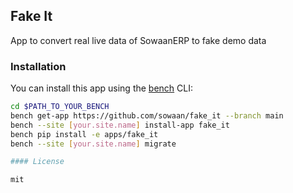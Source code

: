 ## Fake It

App to convert real live data of SowaanERP to fake demo data

### Installation

You can install this app using the [bench](https://github.com/frappe/bench) CLI:

```bash
cd $PATH_TO_YOUR_BENCH
bench get-app https://github.com/sowaan/fake_it --branch main
bench --site [your.site.name] install-app fake_it
bench pip install -e apps/fake_it
bench --site [your.site.name] migrate

#### License

mit
